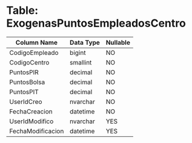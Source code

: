# Table: ExogenasPuntosEmpleadosCentro

| Column Name | Data Type | Nullable |
|-------------|-----------|----------|
| CodigoEmpleado | bigint | NO |
| CodigoCentro | smallint | NO |
| PuntosPIR | decimal | NO |
| PuntosBolsa | decimal | NO |
| PuntosPIT | decimal | NO |
| UserIdCreo | nvarchar | NO |
| FechaCreacion | datetime | NO |
| UserIdModifico | nvarchar | YES |
| FechaModificacion | datetime | YES |

